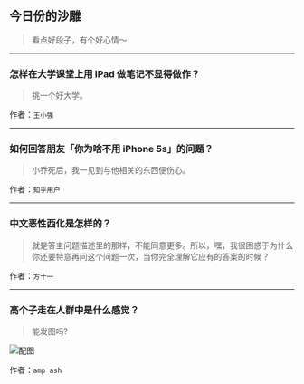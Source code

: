 ## 今日份的沙雕

> 看点好段子，有个好心情～


 
---

### 怎样在大学课堂上用 iPad 做笔记不显得做作？

> 挑一个好大学。


作者：`王小强`

---

### 如何回答朋友「你为啥不用 iPhone 5s」的问题？

> 小乔死后，我一见到与他相关的东西便伤心。


作者：`知乎用户`

---

### 中文恶性西化是怎样的？

> 就是答主问题描述里的那样，不能同意更多。所以，嘿，我很困惑于为什么你还要特意再问这个问题一次，当你完全理解它应有的答案的时候？


作者：`方十一`

---

### 高个子走在人群中是什么感觉？

> 能发图吗?



![配图](https://pic4.zhimg.com/1d9ee9ada0e21e4e41feb6bf6250a30f_b.jpg)


作者：`amp ash`